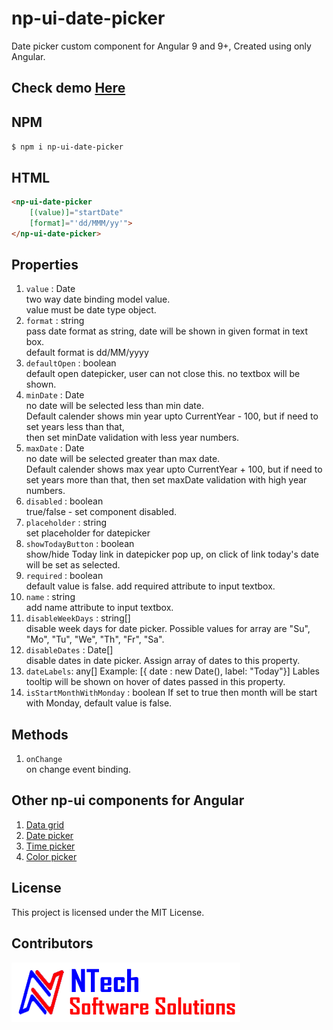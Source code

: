 # np-ui-date-picker
Date picker custom component for Angular 9 and 9+, Created using only Angular.

## Check demo [Here](https://stackblitz.com/edit/np-ui-date-picker)

## NPM
`$ npm i np-ui-date-picker`

## HTML
````html
<np-ui-date-picker 
    [(value)]="startDate" 
    [format]="'dd/MMM/yy'">
</np-ui-date-picker>
````

## Properties
1.  `value` : Date  
    two way date binding model value.  
    value must be date type object.  
2.  `format` : string  
    pass date format as string, date will be shown in given format in text box.  
    default format is dd/MM/yyyy  
3.  `defaultOpen` : boolean  
    default open datepicker, user can not close this. no textbox will be shown.  
4.  `minDate` : Date  
    no date will be selected less than min date.  
    Default calender shows min year upto CurrentYear - 100, but if need to set years less than that,   
    then set minDate validation with less year numbers.  
5.  `maxDate` : Date  
    no date will be selected greater than max date.  
    Default calender shows max year upto CurrentYear + 100, but if need to set years more than that, then set maxDate   validation with high year numbers.  
6.  `disabled` : boolean  
    true/false - set component disabled.  
7.  `placeholder` : string  
    set placeholder for datepicker  
8.  `showTodayButton` : boolean  
    show/hide Today link in datepicker pop up, on click of link today's date will be set as selected.  
9.  `required` : boolean  
    default value is false. add required attribute to input textbox.  
10. `name` : string  
    add name attribute to input textbox.  
11. `disableWeekDays` : string[]  
    disable week days for date picker. Possible values for array are "Su", "Mo", "Tu", "We", "Th", "Fr", "Sa".  
12. `disableDates` : Date[]  
    disable dates in date picker. Assign array of dates to this property.  
13. `dateLabels`: any[]
    Example: [{ date : new Date(), label: "Today"}]
    Lables tooltip will be shown on hover of dates passed in this property.
14. `isStartMonthWithMonday` : boolean
    If set to true then month will be start with Monday, default value is false.

## Methods  
1.  `onChange`  
    on change event binding.  

## Other np-ui components for Angular
1. [Data grid](https://www.npmjs.com/package/np-ui-data-grid)
2. [Date picker](https://www.npmjs.com/package/np-ui-date-picker)
3. [Time picker](https://www.npmjs.com/package/np-ui-time-picker)
4. [Color picker](https://www.npmjs.com/package/np-ui-color-picker)

## License
This project is licensed under the MIT License.

## Contributors
![](https://raw.githubusercontent.com/NilavPatel/nilavpatel.github.io/master/images/logo-large.png)